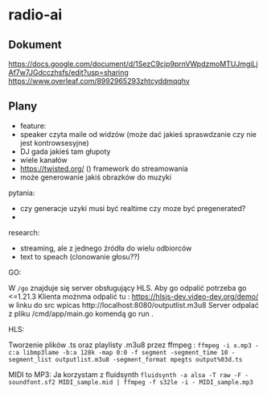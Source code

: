 # radio-ai

## Dokument
https://docs.google.com/document/d/1SezC9cjp9prnVWpdzmoMTUJmgiLjAf7w7JGdcczhsfs/edit?usp=sharing
https://www.overleaf.com/8992965293zhtcyddmqqhv

## Plany
- feature:
- speaker czyta maile od widzów (może dać jakieś spraswdzanie czy nie jest kontrowsesyjne)
- DJ gada jakieś tam głupoty
- wiele kanałów
- <https://twisted.org/> () framework do streamowania
- może generowanie jakiś obrazków do muzyki

pytania:

- czy generacje uzyki musi być realtime czy moze być pregenerated?
-  

research:

- streaming, ale z jednego źródła do wielu odbiorców
- text to speach (clonowanie głosu??)


GO:

 W `/go` znajduje się server obsługujący HLS. Aby go odpalić potrzeba go <=1.21.3
 Klienta możnma odpalić tu : https://hlsjs-dev.video-dev.org/demo/  w linku do src wpicas http://localhost:8080/outputlist.m3u8
 Server odpalać z pliku /cmd/app/main.go komendą go run .
 
HLS:

 Tworzenie plików .ts oraz playlisty .m3u8 przez ffmpeg : 
  `ffmpeg -i x.mp3 -c:a libmp3lame -b:a 128k -map 0:0 -f segment -segment_time 10 -segment_list outputlist.m3u8 -segment_format mpegts output%03d.ts`

MIDI to MP3:
Ja korzystam z fluidsynth 
`fluidsynth -a alsa -T raw -F - soundfont.sf2 MIDI_sample.mid |
  ffmpeg -f s32le -i - MIDI_sample.mp3 `  